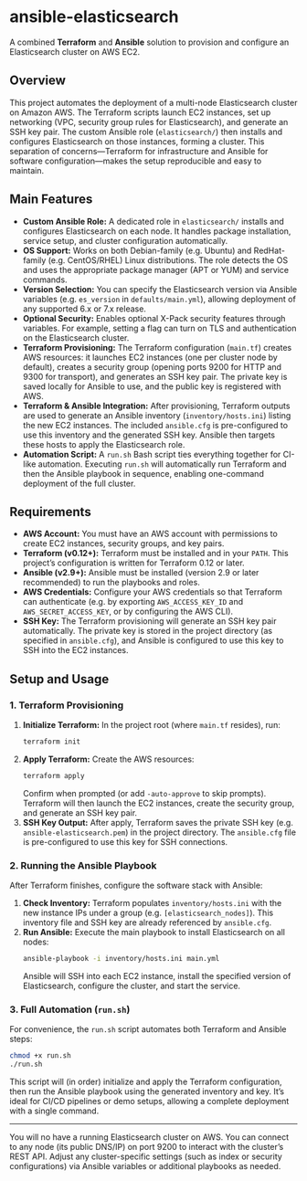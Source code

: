 # ansible-elasticsearch

A combined **Terraform** and **Ansible** solution to provision and configure an Elasticsearch cluster on AWS EC2.

## Overview

This project automates the deployment of a multi-node Elasticsearch cluster on Amazon AWS. The Terraform scripts launch EC2 instances, set up networking (VPC, security group rules for Elasticsearch), and generate an SSH key pair. The custom Ansible role (`elasticsearch/`) then installs and configures Elasticsearch on those instances, forming a cluster. This separation of concerns—Terraform for infrastructure and Ansible for software configuration—makes the setup reproducible and easy to maintain.

## Main Features

- **Custom Ansible Role:** A dedicated role in `elasticsearch/` installs and configures Elasticsearch on each node. It handles package installation, service setup, and cluster configuration automatically.  
- **OS Support:** Works on both Debian-family (e.g. Ubuntu) and RedHat-family (e.g. CentOS/RHEL) Linux distributions. The role detects the OS and uses the appropriate package manager (APT or YUM) and service commands.  
- **Version Selection:** You can specify the Elasticsearch version via Ansible variables (e.g. `es_version` in `defaults/main.yml`), allowing deployment of any supported 6.x or 7.x release.  
- **Optional Security:** Enables optional X-Pack security features through variables. For example, setting a flag can turn on TLS and authentication on the Elasticsearch cluster.  
- **Terraform Provisioning:** The Terraform configuration (`main.tf`) creates AWS resources: it launches EC2 instances (one per cluster node by default), creates a security group (opening ports 9200 for HTTP and 9300 for transport), and generates an SSH key pair. The private key is saved locally for Ansible to use, and the public key is registered with AWS.  
- **Terraform & Ansible Integration:** After provisioning, Terraform outputs are used to generate an Ansible inventory (`inventory/hosts.ini`) listing the new EC2 instances. The included `ansible.cfg` is pre-configured to use this inventory and the generated SSH key. Ansible then targets these hosts to apply the Elasticsearch role.  
- **Automation Script:** A `run.sh` Bash script ties everything together for CI-like automation. Executing `run.sh` will automatically run Terraform and then the Ansible playbook in sequence, enabling one-command deployment of the full cluster.

## Requirements

- **AWS Account:** You must have an AWS account with permissions to create EC2 instances, security groups, and key pairs.  
- **Terraform (v0.12+):** Terraform must be installed and in your `PATH`. This project’s configuration is written for Terraform 0.12 or later.  
- **Ansible (v2.9+):** Ansible must be installed (version 2.9 or later recommended) to run the playbooks and roles.  
- **AWS Credentials:** Configure your AWS credentials so that Terraform can authenticate (e.g. by exporting `AWS_ACCESS_KEY_ID` and `AWS_SECRET_ACCESS_KEY`, or by configuring the AWS CLI).  
- **SSH Key:** The Terraform provisioning will generate an SSH key pair automatically. The private key is stored in the project directory (as specified in `ansible.cfg`), and Ansible is configured to use this key to SSH into the EC2 instances.

## Setup and Usage

### 1. Terraform Provisioning

1. **Initialize Terraform:** In the project root (where `main.tf` resides), run:
   ```bash
   terraform init
   ```
2. **Apply Terraform:** Create the AWS resources:
   ```bash
   terraform apply
   ```
   Confirm when prompted (or add `-auto-approve` to skip prompts). Terraform will then launch the EC2 instances, create the security group, and generate an SSH key pair.
3. **SSH Key Output:** After apply, Terraform saves the private SSH key (e.g. `ansible-elasticsearch.pem`) in the project directory. The `ansible.cfg` file is pre-configured to use this key for SSH connections. 

### 2. Running the Ansible Playbook

After Terraform finishes, configure the software stack with Ansible:

1. **Check Inventory:** Terraform populates `inventory/hosts.ini` with the new instance IPs under a group (e.g. `[elasticsearch_nodes]`). This inventory file and SSH key are already referenced by `ansible.cfg`.
2. **Run Ansible:** Execute the main playbook to install Elasticsearch on all nodes:
   ```bash
   ansible-playbook -i inventory/hosts.ini main.yml
   ```
   Ansible will SSH into each EC2 instance, install the specified version of Elasticsearch, configure the cluster, and start the service.

### 3. Full Automation (`run.sh`)

For convenience, the `run.sh` script automates both Terraform and Ansible steps:

```bash
chmod +x run.sh
./run.sh
```

This script will (in order) initialize and apply the Terraform configuration, then run the Ansible playbook using the generated inventory and key. It’s ideal for CI/CD pipelines or demo setups, allowing a complete deployment with a single command.

---

You will no have a running Elasticsearch cluster on AWS. You can connect to any node (its public DNS/IP) on port 9200 to interact with the cluster’s REST API. Adjust any cluster-specific settings (such as index or security configurations) via Ansible variables or additional playbooks as needed.
